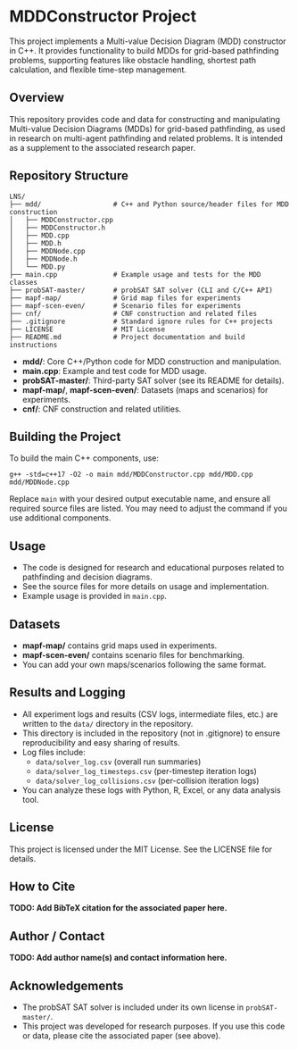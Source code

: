 # MDDConstructor Project

This project implements a Multi-value Decision Diagram (MDD) constructor in C++. It provides functionality to build MDDs for grid-based pathfinding problems, supporting features like obstacle handling, shortest path calculation, and flexible time-step management.

## Overview

This repository provides code and data for constructing and manipulating Multi-value Decision Diagrams (MDDs) for grid-based pathfinding, as used in research on multi-agent pathfinding and related problems. It is intended as a supplement to the associated research paper.

## Repository Structure

```
LNS/
├── mdd/                  # C++ and Python source/header files for MDD construction
│   ├── MDDConstructor.cpp
│   ├── MDDConstructor.h
│   ├── MDD.cpp
│   ├── MDD.h
│   ├── MDDNode.cpp
│   ├── MDDNode.h
│   └── MDD.py
├── main.cpp              # Example usage and tests for the MDD classes
├── probSAT-master/       # probSAT SAT solver (CLI and C/C++ API)
├── mapf-map/             # Grid map files for experiments
├── mapf-scen-even/       # Scenario files for experiments
├── cnf/                  # CNF construction and related files
├── .gitignore            # Standard ignore rules for C++ projects
├── LICENSE               # MIT License
├── README.md             # Project documentation and build instructions
```

- **mdd/**: Core C++/Python code for MDD construction and manipulation.
- **main.cpp**: Example and test code for MDD usage.
- **probSAT-master/**: Third-party SAT solver (see its README for details).
- **mapf-map/**, **mapf-scen-even/**: Datasets (maps and scenarios) for experiments.
- **cnf/**: CNF construction and related utilities.

## Building the Project

To build the main C++ components, use:

```
g++ -std=c++17 -O2 -o main mdd/MDDConstructor.cpp mdd/MDD.cpp mdd/MDDNode.cpp
```

Replace `main` with your desired output executable name, and ensure all required source files are listed. You may need to adjust the command if you use additional components.

## Usage
- The code is designed for research and educational purposes related to pathfinding and decision diagrams.
- See the source files for more details on usage and implementation.
- Example usage is provided in `main.cpp`.

## Datasets
- **mapf-map/** contains grid maps used in experiments.
- **mapf-scen-even/** contains scenario files for benchmarking.
- You can add your own maps/scenarios following the same format.

## Results and Logging
- All experiment logs and results (CSV logs, intermediate files, etc.) are written to the `data/` directory in the repository.
- This directory is included in the repository (not in .gitignore) to ensure reproducibility and easy sharing of results.
- Log files include:
  - `data/solver_log.csv` (overall run summaries)
  - `data/solver_log_timesteps.csv` (per-timestep iteration logs)
  - `data/solver_log_collisions.csv` (per-collision iteration logs)
- You can analyze these logs with Python, R, Excel, or any data analysis tool.

## License
This project is licensed under the MIT License. See the LICENSE file for details.

## How to Cite
**TODO: Add BibTeX citation for the associated paper here.**

## Author / Contact
**TODO: Add author name(s) and contact information here.**

## Acknowledgements
- The probSAT SAT solver is included under its own license in `probSAT-master/`.
- This project was developed for research purposes. If you use this code or data, please cite the associated paper (see above). 